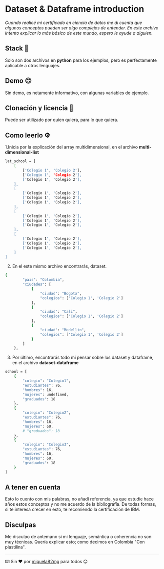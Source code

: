 # Dataset & Dataframe introduction
_Cuando realicé mi certificado en ciencia de datos me di cuenta que algunos conceptos pueden ser algo complejos de entender. En este archivo intento explicar lo más básico de este mundo, espero le ayude a alguien._


## Stack 🚀
Solo son dos archivos en **python** para los ejemplos, pero es perfectamente aplicable a otros lenguajes.


## Demo 😊
Sin demo, es netamente informativo, con algunas variables de ejemplo.


## Clonación y licencia 🎁
Puede ser utilizado por quien quiera, para lo que quiera.


## Como leerlo ⚙️
1.Inicia por la explicación del array multidimensional, en el archivo **multi-dimensional-list**
```bash
lat_school = [
    [
        ['Colegio 1', 'Colegio 2'],
        ['Colegio 1', 'Colegio 2'],
        ['Colegio 1', 'Colegio 2'],
    ],
    [
        ['Colegio 1', 'Colegio 2'],
        ['Colegio 1', 'Colegio 2'],
        ['Colegio 1', 'Colegio 2'],
    ],
    [
        ['Colegio 1', 'Colegio 2'],
        ['Colegio 1', 'Colegio 2'],
        ['Colegio 1', 'Colegio 2'],
    ],
    [
        ['Colegio 1', 'Colegio 2'],
        ['Colegio 1', 'Colegio 2'],
        ['Colegio 1', 'Colegio 2'],
    ]
]
```
2. En el este mismo archivo encontrarás, dataset.
```bash
{
        "pais": "Colombia",
        "ciudades": [
            {
                "ciudad": "Bogota",
                "colegios": ['Colegio 1', 'Colegio 2']
            },
            {
                "ciudad": "Cali",
                "colegios": ['Colegio 1', 'Colegio 2']
            },
            {
                "ciudad": "Medellin",
                "colegios": ['Colegio 1', 'Colegio 2']
            }
        ]
    },
```
3. Por último, encontrarás todo mi pensar sobre los dataset y dataframe, en el archivo **dataset-dataframe**
```bash
school = [
    {
        "colegio": "Colegio1",
        "estudiantes": 76,
        "hombres": 16,
        "mujeres": undefined,
        "graduados": 18
    },
    {
        "colegio": "Colegio2",
        "estudiantes": 76,
        "hombres": 16,
        "mujeres": 60,
        # "graduados": 18
    },
    {
        "colegio": "Colegio3",
        "estudiantes": 76,
        "hombres": 16,
        "mujeres": 60,
        "graduados": 18
    }
]
```
## A tener en cuenta
Esto lo cuento con mis palabras, no añadí referencia, ya que estudie hace años estos conceptos y no me acuerdo de la bibliografía. De todas formas, si te interesa crecer en esto, te recomiendo la certificación de IBM.

## Disculpas
Me disculpo de antemano si mi lenguaje, semántica o coherencia no son muy técnicas. Quería explicar esto; como decimos en Colombia "Con plastilina".



---
⌨️ Sin ❤️ por [miguela82mg](https://github.com/miguela82mg) para todos 😊
